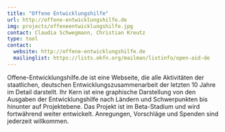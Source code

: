 ```yaml
---
title: "Offene Entwicklungshilfe"
url: http://offene-entwicklungshilfe.de
img: projects/offeneentwicklungshilfe.jpg
contact: Claudia Schwegmann, Christian Kreutz
type: tool
contact:
  website: http://offene-entwicklungshilfe.de
  mailinglist: https://lists.okfn.org/mailman/listinfo/open-aid-de
---
```


Offene-Entwicklungshilfe.de ist eine Webseite, die alle Aktivitäten der staatlichen, deutschen Entwicklungszusammenarbeit der letzten 10 Jahre im Detail darstellt. Ihr Kern ist eine graphische Darstellung von den Ausgaben der Entwicklungshilfe nach Ländern und Schwerpunkten bis hinunter auf Projektebene. Das Projekt ist im Beta-Stadium und wird fortwährend weiter entwickelt. Anregungen, Vorschläge und Spenden sind jederzeit willkommen.
